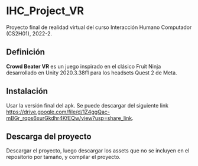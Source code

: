 # IHC_Project_VR

Proyecto final de realidad virtual del curso Interacción Humano Computador (CS2H01), 2022-2.

## Definición

**Crowd Beater VR** es un juego inspirado en el clásico Fruit Ninja desarrollado en Unity 2020.3.38f1 para los headsets Quest 2 de Meta.

## Instalación

Usar la versión final del apk. Se puede descargar del siguiente link https://drive.google.com/file/d/1Z4ggQac-mBGr_rqps6xurGkdhr4KfEQw/view?usp=share_link.

## Descarga del proyecto

Descargar el proyecto, luego descargar los assets que no se incluyen en el repositorio por tamaño, y compilar el proyecto.

